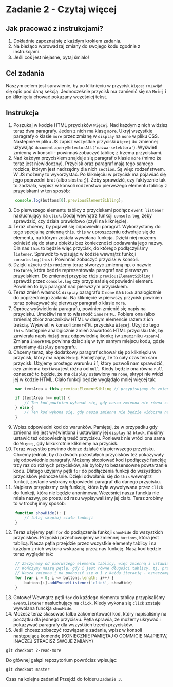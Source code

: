 # Zadanie 2 - Czytaj więcej

## Jak pracować z instrukcjami?

1. Dokładnie zapoznaj się z każdym krokiem zadania.
2. Na bieżąco wprowadzaj zmiany do swojego kodu zgodnie z instrukcjami.
3. Jeśli coś jest niejasne, pytaj śmiało!

## Cel zadania

Naszym celem jest sprawienie, by po kliknięciu w przycisk `Więcej` rozwijał się opis pod daną sekcją. Jednocześnie przycisk ma zamienić się na `Mniej` i po kliknięciu chować pokazany wcześniej tekst.

## Instrukcja

1. Poszukaj w kodzie HTML przycisków `Więcej`. Nad każdym z nich widzisz teraz dwa paragrafy. Jeden z nich ma klasę `more`. Ukryj wszystkie paragrafy o klasie `more` przez zmianę w `display` na `none` w pliku CSS. Nastepnie w pliku JS zapisz wszystkie przyciski `Więcej` do zmiennej używając `document.querySelectorAll('nazwa-selektora'`). Wyświetl zmienną w konsoli - powinnaś zobaczyć tablicę z trzema przyciskami.
2. Nad każdym przyciskiem znajduje się paragraf o klasie `more` (mimo że teraz jest niewidoczny). Przycisk oraz paragraf mają tego samego rodzica, którym jest nadrzędny dla nich `section`. Są więc rodzeństwem. W JS możemy to wykorzystać. Po kliknięciu w przycisk ma pojawiać się jego poprzedni brat (albo siostra ;)). Żeby sprawdzić, czy faktycznie tak to zadziała, wypisz w konsoli rodzeństwo pierwszego elementu tablicy z przyciskami w ten sposób:
```javascript
    console.log(buttons[0].previousElementSibling);
```
3. Do pierwszego elementu tablicy z przyciskami podłącz `event listener` nasłuchujący na `click`. Dodaj wewnątrz funkcji `console.log`, żeby sprawdzić, czy działa prawidłowo (czyli na kliknięcie).
4. Teraz chcemy, by pojawił się odpowiedni paragraf. Wykorzystamy do tego specjalną zmienną `this`. `this` w uproszczeniu odwołuje się do elementu, na którym została wywołana funkcja. Dzięki niej możemy odnieść się do stanu obiektu bez konieczności podawania jego nazwy. Dla nas `this` to będzie więc przycisk, do którego podłączyliśmy `listener`. Sprawdź to wpisując w kodzie wewnątrz funkcji `console.log(this)`. Powinnaś zobaczyć przycisk w konsoli.
5. Dzięki użyciu `this` możemy teraz stworzyć zmienną np. o nazwie `textArea`, która będzie reprezentowała paragraf nad pierwszym przyciskiem. Do zmiennej przypisz `this.previousElementSibling` i sprawdź przez `console.log` czy przypisał się odpowiedni element. Powinien to być paragraf nad pierwszym przyciskiem.
6. Teraz zmień własność `display` paragrafu z `none` na `block` analogicznie do poprzedniego zadania. Na kliknięcie w pierwszy przycisk powinien teraz pokazywać się pierwszy paragraf o klasie `more`. 
7. Oprócz wyświetlenia paragrafu, powinien zmienić się napis na przycisku. Umożliwi nam to własność `innerHTML`. Pobiera ona (albo zmienia) zbiór znaczników HTML w danym elemencie razem z ich treścią. Wyświetl w konsoli `innerHTML` przycisku `Więcej`. Użyj do tego `this`. Następnie analogicznie zmień zawartość HTML przycisku tak, by zawierała napis `Mniej` oraz odpowiednią ikonkę (w znaczniku `<span>`). Zmiana `innerHTML` powinna dziać się w tym samym miejscu kodu, gdzie zmieniamy `display` paragrafu.
8. Chcemy teraz, aby dodatkowy paragraf schował się po kliknięciu w przycisk, który ma napis `Mniej`. Pamiętajmy, że to cały czas ten sam przycisk. Użyjemy prostego warunku `if`, który pozwoli nam sprawdzić, czy zmienna `textArea` jest różna od `null`. Kiedy będzie ona równa `null` oznaczać to będzie, że ma `display` ustawiony na `none`, skrypt nie widzi jej w kodzie HTML. Ciało funkcji będzie wyglądąło mniej więcej tak:
```javascript
    var textArea = this.previousElementSibling // przypisujemy do zmiennej paragraf

    if (textArea !== null) {
        // Ten kod powinien wykonać się, gdy nasza zmienna nie równa się `null` tj. gdy ma jakąś zawartość. Zmienna nie będzie równa `null`, gdy będzie wyświetlona na stronie, tzn. jej `display` będzie równał się `block
    } else {
        // Ten kod wykona się, gdy nasza zmienna nie będzie widoczna na stronie, czyli w przypadku, gdy nie ma jej w kodzie HTML, bo ma `display` ustawiony na `none`
    }
```
9. Wpisz odpowiedni kod do warunków. Pamiętaj, że w przypadku gdy zmienna nie jest wyświetlona i ustawiamy jej `display` na `block`, musimy ustawić też odpowiednią treść przycisku. Ponieważ nie wróci ona sama do `Więcej`, gdy kilkukrotnie klikniemy na przycisk.
10. Teraz wszystko powinno dobrze działać dla pierwszego przycisku. Chcemy jednak, by dla dwóch pozostałych przycisków też pokazywały się odpowiednie paragrafy. Możemy skopiować kod i podłączyć funckję trzy raz do różnych przycisków, ale byłoby to bezsensowne powtarzanie kodu. Dlatego użyjemy pętli `for` do podłączenia funkcji do wszystkich przycisków jednocześnie. Dzięki odwołaniu się do `this` wewnątrz funkcji, zostanie wybrany odpowiedni paragraf dla danego przycisku.
11. Najpierw przypiszmy całą funkcję, która była wywoływana przez `click` do funkcji, która nie będzie anonimowa. Wcześniej nasza funckja nie miała nazwy, po prostu od razu wypisywaliśmy jej ciało. Teraz zrobimy to w trochę inny sposób:
```javascript
    function showHide(): {
        // tutaj skopiuj ciało funkcji
    }
```
12. Teraz użyjemy pętli `for` do podłączenia funkcji `showHide` do wszystkich przycisków. Przyciski przechowujemy w zmiennej `buttons`, która jest tablicą. Nasza pętla przejdzie przez wszystkie elementy tablicy i na każdym z nich wykona wskazaną przez nas funkcję. Nasz kod będzie teraz wyglądał tak:
```javascript
    // Zaczynamy od pierwszego elementu tablicy, więc zmienną i ustawiamy na 0, bo to indeks pierwszego elementu
    // Kończymy naszą pętlę, gdy i jest równe długości tablicy, tj. przeszło przez wszystkie jej elementy
    // Nasza zmienna i ma podnosić się o 1 z każdą iteracją - oznaczamy to przez ++. Jest to równe wyrażeniu i + 1
    for (var i = 0; i <= buttons.length; i++) {
        buttons[i].addEvenetListener('click', showHide)
    }
```
13. Gotowe! Wewnątrz pętli `for` do każdego elementu tablicy przypisaliśmy `eventListener` nasłuchujący na `click`. Kiedy wykona się `click` zostaje wywołana funckja `showHide`. 
14. Możesz teraz skasować (albo zakomentować) kod, który napisaliśmy na początku dla jednego przycisku. Pętla sprawia, że możemy ukrywać i pokazywać paragrafy dla wszystkich trzech przycisków.
15. Jeśli chcesz zobaczyć rozwiązanie zadania, wpisz w konsoli następującą komendę (KONIECZNIE PAMIĘTAJ O COMMICIE NAJPIERW, INACZEJ STRACISZ SWOJE ZMIANY)
```
git checkout 2-read-more
```
Do głównej gałęzi repozytorium powrócisz wpisując:
```
git checkout master
```
Czas na kolejne zadania! Przejdź do folderu `Zadanie 3`.
